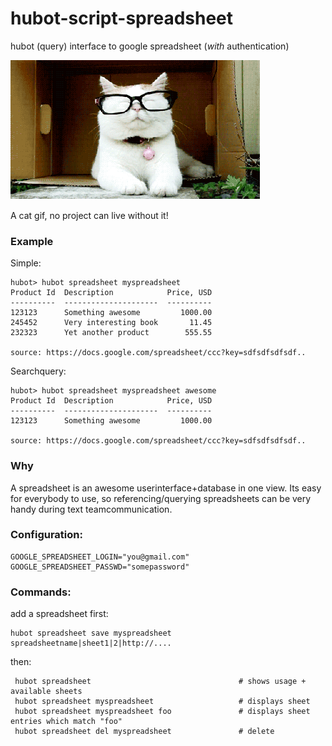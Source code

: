 hubot-script-spreadsheet
========================

hubot (query) interface to google spreadsheet (*with* authentication)

<img alt="" src="https://raw.githubusercontent.com/coderofsalvation/hubot-script-spreadsheet/master/.res/cat.gif"/>

A cat gif, no project can live without it!

### Example

Simple:

    hubot> hubot spreadsheet myspreadsheet
    Product Id  Description            Price, USD
    ----------  ---------------------  ----------
    123123      Something awesome         1000.00
    245452      Very interesting book       11.45
    232323      Yet another product        555.55
    
    source: https://docs.google.com/spreadsheet/ccc?key=sdfsdfsdfsdf..

Searchquery:
    
    hubot> hubot spreadsheet myspreadsheet awesome
    Product Id  Description            Price, USD
    ----------  ---------------------  ----------
    123123      Something awesome         1000.00
    
    source: https://docs.google.com/spreadsheet/ccc?key=sdfsdfsdfsdf..

### Why

A spreadsheet is an awesome userinterface+database in one view.
Its easy for everybody to use, so referencing/querying spreadsheets can be very handy during text teamcommunication.

###  Configuration:

    GOOGLE_SPREADSHEET_LOGIN="you@gmail.com"
    GOOGLE_SPREADSHEET_PASSWD="somepassword"

### Commands:

add a spreadsheet first: 

    hubot spreadsheet save myspreadsheet spreadsheetname|sheet1|2|http://....

then:

     hubot spreadsheet                                 # shows usage + available sheets
     hubot spreadsheet myspreadsheet                   # displays sheet
     hubot spreadsheet myspreadsheet foo               # displays sheet entries which match "foo"
     hubot spreadsheet del myspreadsheet               # delete
